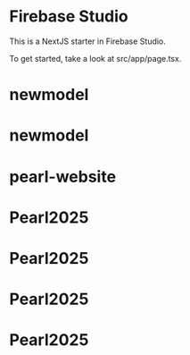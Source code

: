 # Firebase Studio

This is a NextJS starter in Firebase Studio.

To get started, take a look at src/app/page.tsx.
# newmodel
# newmodel
# pearl-website
# Pearl2025
# Pearl2025
# Pearl2025
# Pearl2025
